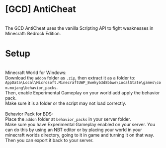 # [GCD] AntiCheat
\
The GCD AntiCheat uses the vanilla Scripting API to fight weaknesses in Minecraft: Bedrock Edition.
# Setup
\
Minecraft World for Windows:\
Download the `addon` folder as `.zip`, then extract it as a folder to:\
`AppData\Local\Microsoft.MinecraftUWP_8wekyb3d8bbwe\LocalState\games\com.mojang\behavior_packs`.\
Then, enable Experimental Gameplay on your world add apply the behavior pack.\
Make sure it is a folder or the script may not load correctly.\
\
Behavior Pack for BDS:\
Place the `addon` folder at `behavior_packs` in your server folder.\
Make sure you have Experimental Gameplay enabled on your server. You can do this by using an NBT editor or by placing your world in your minecraft worlds directory, going to it in game and turning it on that way. Then you can export it back to your server.